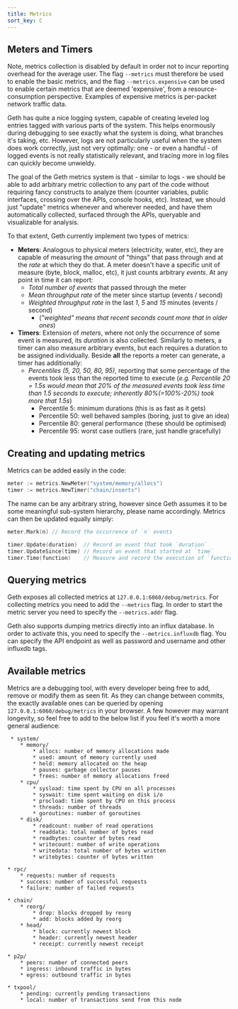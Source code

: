 ```yaml
---
title: Metrics
sort_key: C
---
```


## Meters and Timers

Note, metrics collection is disabled by default in order not to incur reporting overhead for the average user. The flag `--metrics` must therefore be used to enable the basic metrics, and the flag `--metrics.expensive` can be used to enable certain metrics that are deemed 'expensive', from a resource-consumption perspective. Examples of expensive metrics is per-packet network traffic data.  

Geth has quite a nice logging system, capable of creating leveled log entries tagged with various parts of the system. This helps enormously during debugging to see exactly what the system is doing, what branches it's taking, etc. However, logs are not particularly useful when the system does work correctly, just not very optimally: one - or even a  handful - of logged events is not really statistically relevant, and tracing more in log files can quickly become unwieldy.

The goal of the Geth metrics system is that - similar to logs - we should be able to add arbitrary metric collection to any part of the code without requiring fancy constructs to analyze them (counter variables, public interfaces, crossing over the APIs, console hooks, etc). Instead, we should just "update" metrics whenever and wherever needed, and have them automatically collected, surfaced through the APIs, queryable and visualizable for analysis.

To that extent, Geth currently implement two types of metrics:
 * **Meters**: Analogous to physical meters (electricity, water, etc), they are capable of measuring the *amount* of "things" that pass through and at the *rate* at which they do that. A meter doesn't have a specific unit of measure (byte, block, malloc, etc), it just counts arbitrary *events*. At any point in time it can report:
   * *Total number of events* that passed through the meter
   * *Mean throughput rate* of the meter since startup (events / second)
   * *Weighted throughput rate* in the last *1*, *5* and *15* minutes (events / second)
     * (*"weighted" means that recent seconds count more that in older ones*)
 * **Timers**: Extension of *meters*, where not only the occurrence of some event is measured, its *duration* is also collected. Similarly to meters, a timer can also measure arbitrary events, but each requires a duration to be assigned individually. Beside **all** the reports a meter can generate, a timer has additionally:
   * *Percentiles (5, 20, 50, 80, 95)*, reporting that some percentage of the events took less than the reported time to execute (*e.g. Percentile 20 = 1.5s would mean that 20% of the measured events took less time than 1.5 seconds to execute; inherently 80%(=100%-20%) took more that 1.5s*)
     * Percentile 5: minimum durations (this is as fast as it gets)
     * Percentile 50: well behaved samples (boring, just to give an idea)
     * Percentile 80: general performance (these should be optimised)
     * Percentile 95: worst case outliers (rare, just handle gracefully)

## Creating and updating metrics

Metrics can be added easily in the code:

```go
meter := metrics.NewMeter("system/memory/allocs")
timer := metrics.NewTimer("chain/inserts")
```

The name can be any arbitrary string, however since Geth assumes it to be some meaningful sub-system hierarchy, please name accordingly. Metrics can then be updated equally simply:

```go
meter.Mark(n) // Record the occurrence of `n` events

timer.Update(duration)  // Record an event that took `duration`
timer.UpdateSince(time) // Record an event that started at `time`
timer.Time(function)    // Measure and record the execution of `function`
```

## Querying metrics

Geth exposes all collected metrics at `127.0.0.1:6060/debug/metrics`. 
For collecting metrics you need to add the `--metrics` flag. In order to start the metric server you need to specify the `--metrics.addr` flag. 

Geth also supports dumping metrics directly into an influx database. In order to activate this, you need to specify the `--metrics.influxdb` flag. You can specify the API endpoint as well as password and username and other influxdb tags.


## Available metrics

Metrics are a debugging tool, with every developer being free to add, remove or modify them as seen fit. As they can change between commits, the exactly available ones can be queried by opening `127.0.0.1:6060/debug/metrics` in your browser. A few however may warrant longevity, so feel free to add to the below list if you feel it's worth a more general audience:

```
 * system/
    * memory/
        * allocs: number of memory allocations made
        * used: amount of memory currently used
        * held: memory allocated on the heap
        * pauses: garbage collector pauses
        * frees: number of memory allocations freed
    * cpu/
        * sysload: time spent by CPU on all processes
        * syswait: time spent waiting on disk i/o
        * procload: time spent by CPU on this process
        * threads: number of threads
        * goroutines: number of goroutines
    * disk/
        * readcount: number of read operations
        * readdata: total number of bytes read
        * readbytes: counter of bytes read
        * writecount: number of write operations
        * writedata: total number of bytes written
        * writebytes: counter of bytes written

* rpc/
    * requests: number of requests
    * success: number of successful requests
    * failure: number of failed requests

* chain/
    * reorg/
        * drop: blocks dropped by reorg
        * add: blocks added by reorg
    * head/
        * block: currently newest block
        * header: currently newest header
        * receipt: currently newest receipt

* p2p/
    * peers: number of connected peers
    * ingress: inbound traffic in bytes
    * egress: outbound traffic in bytes

* txpool/
    * pending: currently pending transactions
    * local: number of transactions send from this node
```
